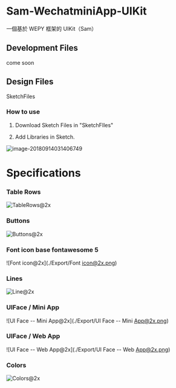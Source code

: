 # Sam-WechatminiApp-UIKit
一個基於 WEPY 框架的 UIKit（Sam）



## Development Files

come soon



## Design Files

SketchFiles



### How to use

1. Download Sketch Files in "SketchFIles"

2. Add Libraries in Sketch.

![image-20180914031406749](./Export/image-20180914031406749.png)

# Specifications

### Table Rows

![TableRows@2x](./Export/TableRows@2x.png)

### Buttons

![Buttons@2x](./Export/Buttons@2x.png)

### Font icon base fontawesome 5

![Font icon@2x](./Export/Font icon@2x.png)

### Lines

![Line@2x](./Export/Line@2x.png)

### UIFace / Mini App

![UI Face -- Mini App@2x](./Export/UI Face -- Mini App@2x.png)

### UIFace / Web App

![UI Face -- Web App@2x](./Export/UI Face -- Web App@2x.png)

### Colors

![Colors@2x](./Export/Colors@2x.png)